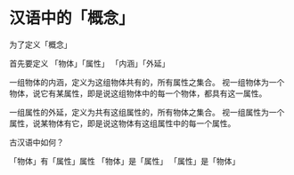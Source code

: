 # 汉语中的「概念」

为了定义「概念」

首先要定义
「物体」「属性」
「内涵」「外延」

一组物体的内涵，定义为这组物体共有的，所有属性之集合。
视一组物体为一个物体，说它有某属性，即是说这组物体中的每一个物体，都具有这一属性。

一组属性的外延，定义为共有这组属性的，所有物体之集合。
视一组属性为一个属性，说某物体有它，即是说这物体有这组属性中的每一个属性。

古汉语中如何？

「物体」有「属性」属性
「物体」是「属性」
「属性」是「物体」
